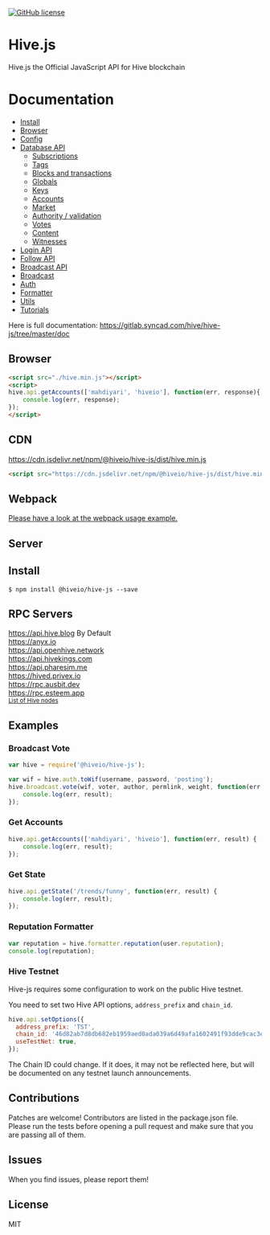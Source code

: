 [![GitHub license](https://img.shields.io/badge/license-MIT-blue.svg)](https://gitlab.syncad.com/hive/hive-js/blob/master/LICENSE)

# Hive.js
Hive.js the Official JavaScript API for Hive blockchain

# Documentation

- [Install](https://gitlab.syncad.com/hive/hive-js/tree/master/doc#install)
- [Browser](https://gitlab.syncad.com/hive/hive-js/tree/master/doc#browser)
- [Config](https://gitlab.syncad.com/hive/hive-js/tree/master/doc#config)
- [Database API](https://gitlab.syncad.com/hive/hive-js/tree/master/doc#api)
    - [Subscriptions](https://gitlab.syncad.com/hive/hive-js/tree/master/doc#subscriptions)
    - [Tags](https://gitlab.syncad.com/hive/hive-js/tree/master/doc#tags)
    - [Blocks and transactions](https://gitlab.syncad.com/hive/hive-js/tree/master/doc#blocks-and-transactions)
    - [Globals](https://gitlab.syncad.com/hive/hive-js/tree/master/doc#globals)
    - [Keys](https://gitlab.syncad.com/hive/hive-js/tree/master/doc#keys)
    - [Accounts](https://gitlab.syncad.com/hive/hive-js/tree/master/doc#accounts)
    - [Market](https://gitlab.syncad.com/hive/hive-js/tree/master/doc#market)
    - [Authority / validation](https://gitlab.syncad.com/hive/hive-js/tree/master/doc#authority--validation)
    - [Votes](https://gitlab.syncad.com/hive/hive-js/tree/master/doc#votes)
    - [Content](https://gitlab.syncad.com/hive/hive-js/tree/master/doc#content)
    - [Witnesses](https://gitlab.syncad.com/hive/hive-js/tree/master/doc#witnesses)
- [Login API](https://gitlab.syncad.com/hive/hive-js/tree/master/doc#login)
- [Follow API](https://gitlab.syncad.com/hive/hive-js/tree/master/doc#follow-api)
- [Broadcast API](https://gitlab.syncad.com/hive/hive-js/tree/master/doc#broadcast-api)
- [Broadcast](https://gitlab.syncad.com/hive/hive-js/tree/master/doc#broadcast)
- [Auth](https://gitlab.syncad.com/hive/hive-js/tree/master/doc#auth)
- [Formatter](https://gitlab.syncad.com/hive/hive-js/tree/master/doc#formatter)
- [Utils](https://gitlab.syncad.com/hive/hive-js/tree/master/doc#utils)
- [Tutorials](https://gitlab.syncad.com/hive/hive-js/tree/master/doc#tutorials)


Here is full documentation:
https://gitlab.syncad.com/hive/hive-js/tree/master/doc

## Browser
```html
<script src="./hive.min.js"></script>
<script>
hive.api.getAccounts(['mahdiyari', 'hiveio'], function(err, response){
    console.log(err, response);
});
</script>
```

## CDN
https://cdn.jsdelivr.net/npm/@hiveio/hive-js/dist/hive.min.js<br/>
```html
<script src="https://cdn.jsdelivr.net/npm/@hiveio/hive-js/dist/hive.min.js"></script>
```

## Webpack
[Please have a look at the webpack usage example.](https://gitlab.syncad.com/hive/hive-js/blob/master/examples/webpack-example)

## Server
## Install
```
$ npm install @hiveio/hive-js --save
```

## RPC Servers
https://api.hive.blog By Default<br/>
https://anyx.io<br/>
https://api.openhive.network<br/>
https://api.hivekings.com<br/>
https://api.pharesim.me<br/>
https://hived.privex.io<br/>
https://rpc.ausbit.dev<br/>
https://rpc.esteem.app<br/>
<sub>[List of Hive nodes](https://hivekings.com/nodes)</sub><br/>

## Examples
### Broadcast Vote
```js
var hive = require('@hiveio/hive-js');

var wif = hive.auth.toWif(username, password, 'posting');
hive.broadcast.vote(wif, voter, author, permlink, weight, function(err, result) {
	console.log(err, result);
});
```

### Get Accounts
```js
hive.api.getAccounts(['mahdiyari', 'hiveio'], function(err, result) {
	console.log(err, result);
});
```

### Get State
```js
hive.api.getState('/trends/funny', function(err, result) {
	console.log(err, result);
});
```

### Reputation Formatter
```js
var reputation = hive.formatter.reputation(user.reputation);
console.log(reputation);
```

### Hive Testnet
Hive-js requires some configuration to work on the public Hive testnet.

You need to set two Hive API options, `address_prefix` and `chain_id`.
```js
hive.api.setOptions({
  address_prefix: 'TST',
  chain_id: '46d82ab7d8db682eb1959aed0ada039a6d49afa1602491f93dde9cac3e8e6c32',
  useTestNet: true,
});
```

The Chain ID could change. If it does, it may not be reflected here, but will be documented on any testnet launch announcements.

## Contributions
Patches are welcome! Contributors are listed in the package.json file. Please run the tests before opening a pull request and make sure that you are passing all of them.

## Issues
When you find issues, please report them!

## License
MIT
